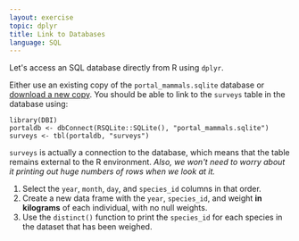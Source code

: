 ```yaml
---
layout: exercise
topic: dplyr
title: Link to Databases
language: SQL
---
```


Let's access an SQL database directly from R using `dplyr`.

Either use an existing copy of the `portal_mammals.sqlite` database or [download
a new copy](https://ndownloader.figshare.com/files/2292171). You
should be able to link to the `surveys` table in the database using:

```
library(DBI)
portaldb <- dbConnect(RSQLite::SQLite(), "portal_mammals.sqlite")
surveys <- tbl(portaldb, "surveys")
```

`surveys` is actually a connection to the database, which means that the table
remains external to the R environment. *Also, we won't need to worry about it
printing out huge numbers of rows when we look at it.*

1. Select the `year`, `month`, `day`, and `species_id` columns in that order.
2. Create a new data frame with the `year`, `species_id`, and weight **in
   kilograms** of each individual, with no null weights.
3. Use the `distinct()` function to print the `species_id` for each
   species in the dataset that has been weighed.

